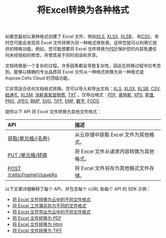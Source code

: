 ﻿---
title: 将Excel转换为各种格式
second_title: Aspose.Cells Cloud Documen
linktitle: 康韦尔西奥
type: docs
url: /zh/convert/
aliases: [/convert-excel/]
keywords: Convert excel files to kinds of format files
description: Aspose.Cells Cloud REST API 支持将excel文件转换为各种格式文件。 SDK支持多种开发语言。它们包括 Android、C#、Go、Java、NodeJS、Perl、PHP、Python、Ruby 和 swift
weight: 30
---
如果您最初以某种格式创建了 Excel 文件，例如[XLS](https://docs.fileformat.com/spreadsheet/xls/), [XLSX](https://docs.fileformat.com/spreadsheet/xlsx/), [XLSB](https://docs.fileformat.com/spreadsheet/xlsb/)， 和[CSV](https://docs.fileformat.com/spreadsheet/csv/)，有时您可能会发现将 Excel 文件转换为另一种格式很有用，这样您就可以利用它提供的特殊功能。例如，您可能想要将 Excel 文件转换为[PDF](https://docs.fileformat.com/pdf/)保护您的内容免遭任何未经授权的修改，并使其易于同时阅读和共享。

文档转换是一个复杂的过程。许多因素都会导致复杂性，因此在转换过程中应考虑到。能够以精确的专业品质将 Excel 文件从一种格式转换为另一种格式是 Aspose.Cells Cloud 的顶级功能。

它非常适合任何文档格式转换。您可以导入和导出文档：[XLS](https://docs.fileformat.com/spreadsheet/xls/), [XLSX](https://docs.fileformat.com/spreadsheet/xlsx/), [XLSB](https://docs.fileformat.com/spreadsheet/xlsb/), [CSV](https://docs.fileformat.com/spreadsheet/csv/), [硅通孔](https://docs.fileformat.com/spreadsheet/tsv/), [XLSM](https://docs.fileformat.com/spreadsheet/xlsm/), [消耗臭氧层物质](https://docs.fileformat.com/spreadsheet/ods/), [TXT](https://docs.fileformat.com/word-processing/txt/) 。仅导出格式：[PDF](https://docs.fileformat.com/pdf/), [奥特斯](https://docs.fileformat.com/spreadsheet/ots/), [XPS](https://docs.fileformat.com/page-description-language/xps/), [差值](https://docs.fileformat.com/spreadsheet/dif/), [PNG](https://docs.fileformat.com/Image/png/), [JPEG](https://docs.fileformat.com/image/jpeg/), [BMP](https://docs.fileformat.com/image/bmp/), [SVG](https://docs.fileformat.com/page-description-language/svg/), [TIFF](https://docs.fileformat.com/image/tiff/), [EMF](https://docs.fileformat.com/image/emf/), [数字](https://docs.fileformat.com/spreadsheet/numbers/), [FODS](https://docs.fileformat.com/spreadsheet/fods/).

提供以下 API 将 Excel 文件转换为其他文件格式：

|API|描述|
|:- |:- |
|[获取/单元格/{名称}](https://apireference.aspose.cloud/cells/#/Workbook/GetWorkBook)|从云存储中获取 Excel 文件为其他格式。|
|[PUT /单元格/转换](https://apireference.aspose.cloud/cells/#/Workbook/PutConvertWorkBook)|将 Excel 文件从请求内容转换为其他格式。|
|[POST /cells/{name}/saveAs](https://apireference.aspose.cloud/cells/#/SaveAs/PostDocumentSaveAs)|将 Excel 文件另存为其他格式文件存储。|

以下文章详细解释了每个 API，并包含每个 cURL 和每个 API 的 SDK 示例：

- [将 Excel 文件转换为云中的不同文件格式](/cells/zh/convert/excel-to-different-formats/)
- [将 Excel 工作簿另存为不同的文件格式](/cells/zh/saveas-other-formats/)
- [将 Excel 文件导出为云中的不同文件格式](/cells/zh/export-different-formats/)
- [将 Excel 文件转换为 PDF](/cells/zh/convert/excel-to-pdf)
- [将 Excel 文件转换为 Html](/cells/zh/convert/excel-to-html)
- [将 Excel 文件转换为 TIFF](/cells/zh/convert/excel-to-tiff)
